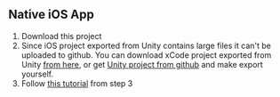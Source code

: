 ## Native iOS App
1. Download this project
2. Since iOS project exported from Unity contains large files it can't be uploaded to github. You can download 
xCode project exported from Unity [from here](http://3dconfiguration.com/out/iOSUnityDemo.zip), or get [Unity project from github](https://github.com/obywan/DemoUnityProject) 
and make export yourself.
3. Follow [this tutorial](https://github.com/Unity-Technologies/uaal-example/blob/master/docs/ios.md) from step 3
